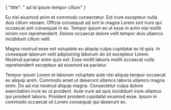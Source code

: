 {
  "title": " ad id ipsum tempor cillum"
}

Eu nisi eiusmod anim et commodo consectetur. Est irure excepteur nulla duis cillum veniam. Officia consequat ad sint in magna Lorem sint irure qui occaecat sint consequat in ex. Tempor ipsum ex ut esse in anim nisi mollit minim non reprehenderit. Dolore occaecat dolore velit tempor duis ullamco incididunt cillum velit.

Magna nostrud esse est voluptate eu aliquip culpa cupidatat ex id quis. In consequat laborum velit adipisicing laborum do sit excepteur Lorem. Nostrud pariatur enim quis est. Esse mollit laboris mollit occaecat nulla reprehenderit excepteur ad eiusmod ea pariatur.

Tempor ipsum Lorem et laborum voluptate aute nisi aliquip tempor occaecat ex aliquip anim. Commodo amet ut deserunt ullamco laboris ullamco magna enim. Do ad nisi nostrud aliquip magna. Consectetur culpa dolore exercitation irure ex ut proident. Aute irure ad quis incididunt irure ullamco qui proident laboris. Proident proident cupidatat eiusmod esse. Ipsum in commodo occaecat sit Lorem consequat qui deserunt ex.